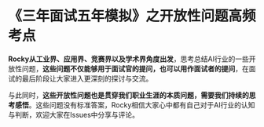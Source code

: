 # 《三年面试五年模拟》之开放性问题高频考点

**Rocky从工业界、应用界、竞赛界以及学术界角度出发**，思考总结AI行业的一些开放性问题，**这些问题不仅能够用于面试官的提问，也可以用作面试者的提问**，在面试的最后阶段让大家进入更深刻的探讨与交流。

与此同时，**这些开放性问题也是贯穿我们职业生涯的本质问题，需要我们持续的思考感悟**。这些问题没有标准答案，Rocky相信大家心中都有自己对于AI行业的认知与判断，欢迎大家在Issues中分享与评论。
